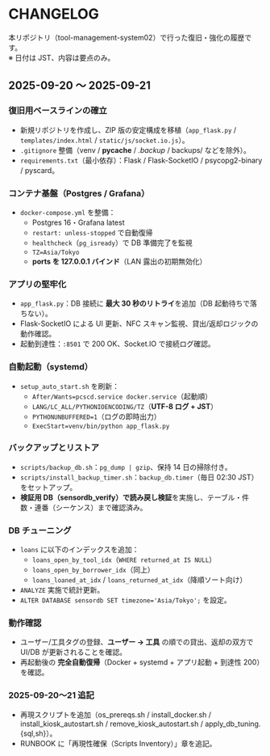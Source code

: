 # CHANGELOG

本リポジトリ（tool-management-system02）で行った復旧・強化の履歴です。  
※ 日付は JST、内容は要点のみ。

## 2025-09-20 〜 2025-09-21

### 復旧用ベースラインの確立
- 新規リポジトリを作成し、ZIP 版の安定構成を移植（`app_flask.py` / `templates/index.html` / `static/js/socket.io.js`）。
- `.gitignore` 整備（venv / __pycache__ / *.backup* / backups/ などを除外）。
- `requirements.txt`（最小依存）：Flask / Flask-SocketIO / psycopg2-binary / pyscard。

### コンテナ基盤（Postgres / Grafana）
- `docker-compose.yml` を整備：
  - Postgres 16・Grafana latest
  - `restart: unless-stopped` で自動復帰
  - `healthcheck`（`pg_isready`）で DB 準備完了を監視
  - `TZ=Asia/Tokyo`
  - **ports を 127.0.0.1 バインド**（LAN 露出の初期無効化）

### アプリの堅牢化
- `app_flask.py`：DB 接続に **最大 30 秒のリトライ**を追加（DB 起動待ちで落ちない）。
- Flask-SocketIO による UI 更新、NFC スキャン監視、貸出/返却ロジックの動作確認。
- 起動到達性：`:8501` で 200 OK、Socket.IO で接続ログ確認。

### 自動起動（systemd）
- `setup_auto_start.sh` を刷新：
  - `After/Wants=pcscd.service docker.service`（起動順）
  - `LANG/LC_ALL/PYTHONIOENCODING/TZ`（**UTF-8 ログ + JST**）
  - `PYTHONUNBUFFERED=1`（ログの即時出力）
  - `ExecStart=venv/bin/python app_flask.py`

### バックアップとリストア
- `scripts/backup_db.sh`：`pg_dump | gzip`、保持 14 日の掃除付き。
- `scripts/install_backup_timer.sh`：`backup_db.timer`（毎日 02:30 JST）をセットアップ。
- **検証用 DB（sensordb_verify）で読み戻し検証**を実施し、テーブル・件数・連番（シーケンス）まで確認済み。

### DB チューニング
- `loans` に以下のインデックスを追加：
  - `loans_open_by_tool_idx`（`WHERE returned_at IS NULL`）
  - `loans_open_by_borrower_idx`（同上）
  - `loans_loaned_at_idx` / `loans_returned_at_idx`（降順ソート向け）
- `ANALYZE` 実施で統計更新。
- `ALTER DATABASE sensordb SET timezone='Asia/Tokyo';` を設定。

### 動作確認
- ユーザー/工具タグの登録、**ユーザー → 工具** の順での貸出、返却の双方で UI/DB が更新されることを確認。
- 再起動後の **完全自動復帰**（Docker + systemd + アプリ起動 + 到達性 200）を確認。

### 2025-09-20〜21 追記
- 再現スクリプトを追加（os_prereqs.sh / install_docker.sh / install_kiosk_autostart.sh / remove_kiosk_autostart.sh / apply_db_tuning.{sql,sh}）。
- RUNBOOK に「再現性確保（Scripts Inventory）」章を追記。
